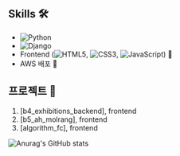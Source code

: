 ## Skills 🛠️
* ![Python](https://img.shields.io/badge/Python-3776AB?style=flat-square&logo=python&logoColor=white)
* ![Django](https://img.shields.io/badge/Django-092E20?style=flat-square&logo=django&logoColor=white)
* Frontend (![HTML5](https://img.shields.io/badge/HTML5-E34F26?style=flat-square&logo=html5&logoColor=white), ![CSS3](https://img.shields.io/badge/CSS3-1572B6?style=flat-square&logo=css3&logoColor=white), ![JavaScript](https://img.shields.io/badge/JavaScript-F7DF1E?style=flat-square&logo=javascript&logoColor=black)) 🌟
* AWS 배포 🚀

## 프로젝트 📂

1. [b4_exhibitions_backend], frontend
2. [b5_ah_molrang], frontend
3. [algorithm_fc], frontend



![Anurag's GitHub stats](https://github-readme-stats.vercel.app/api?username=banghyunjae&show_icons=true&theme=radical)

